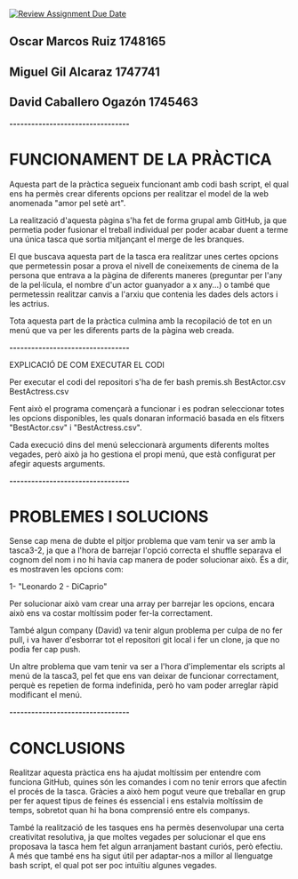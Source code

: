 [![Review Assignment Due Date](https://classroom.github.com/assets/deadline-readme-button-22041afd0340ce965d47ae6ef1cefeee28c7c493a6346c4f15d667ab976d596c.svg)](https://classroom.github.com/a/p2VM4YAs)

## Oscar Marcos Ruiz 1748165
## Miguel Gil Alcaraz 1747741
## David Caballero Ogazón 1745463

**---------------------------------**

# FUNCIONAMENT DE LA PRÀCTICA

Aquesta part de la pràctica segueix funcionant amb codi bash script, el qual ens ha permès crear diferents opcions per realitzar el model de la web anomenada "amor pel setè art".

La realització d'aquesta pàgina s'ha fet de forma grupal amb GitHub, ja que permetia poder fusionar el treball individual per poder acabar duent a terme una única tasca que sortia mitjançant el merge de les branques.

El que buscava aquesta part de la tasca era realitzar unes certes opcions que permetessin posar a prova el nivell de coneixements de cinema de la persona que entrava a la pàgina de diferents maneres (preguntar per l'any de la pel·lícula, el nombre d'un actor guanyador a x any...) o també que permetessin realitzar canvis a l'arxiu que contenia les dades dels actors i les actrius.

Tota aquesta part de la pràctica culmina amb la recopilació de tot en un menú que va per les diferents parts de la pàgina web creada.

**---------------------------------**

EXPLICACIÓ DE COM EXECUTAR EL CODI

Per executar el codi del repositori s'ha de fer bash premis.sh BestActor.csv BestActress.csv

Fent això el programa començarà a funcionar i es podran seleccionar totes les opcions disponibles, les quals donaran informació basada en els fitxers "BestActor.csv" i "BestActress.csv".

Cada execució dins del menú seleccionarà arguments diferents moltes vegades, però això ja ho gestiona el propi menú, que està configurat per afegir aquests arguments.

**---------------------------------**

# PROBLEMES I SOLUCIONS

Sense cap mena de dubte el pitjor problema que vam tenir va ser amb la tasca3-2, ja que a l'hora de barrejar l'opció correcta el shuffle separava el cognom del nom i no hi havia cap manera de poder solucionar això. És a dir, es mostraven les opcions com:

1- "Leonardo
2 - DiCaprio"

Per solucionar això vam crear una array per barrejar les opcions, encara això ens va costar moltíssim poder fer-la correctament.

També algun company (David) va tenir algun problema per culpa de no fer pull, i va haver d'esborrar tot el repositori git local i fer un clone, ja que no podia fer cap push.

Un altre problema que vam tenir va ser a l'hora d'implementar els scripts al menú de la tasca3, pel fet que ens van deixar de funcionar correctament, perquè es repetien de forma indefinida, però ho vam poder arreglar ràpid modificant el menú.

**---------------------------------**

# CONCLUSIONS

Realitzar aquesta pràctica ens ha ajudat moltíssim per entendre com funciona GitHub, quines són les comandes i com no tenir errors que afectin el procés de la tasca. Gràcies a això hem pogut veure que treballar en grup per fer aquest tipus de feines és essencial i ens estalvia moltíssim de temps, sobretot quan hi ha bona comprensió entre els companys.

També la realització de les tasques ens ha permès desenvolupar una certa creativitat resolutiva, ja que moltes vegades per solucionar el que ens proposava la tasca hem fet algun arranjament bastant curiós, però efectiu. A més que també ens ha sigut útil per adaptar-nos a millor al llenguatge bash script, el qual pot ser poc intuïtiu algunes vegades.
